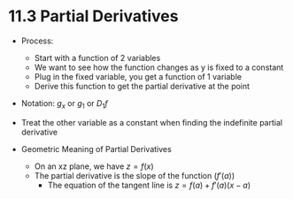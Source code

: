 # 11.3 Partial Derivatives
* Process:
  * Start with a function of 2 variables
  * We want to see how the function changes as y is fixed to a constant
  * Plug in the fixed variable, you get a function of 1 variable
  * Derive this function to get the partial derivative at the point
* Notation: $g_x$ or $g_1$ or $D_1f$
* Treat the other variable as a constant when finding the indefinite partial derivative

* Geometric Meaning of Partial Derivatives
  * On an xz plane, we have $z=f(x)$
  * The partial derivative is the slope of the function ($f'(a)$)
    * The equation of the tangent line is $z = f(a) + f'(a) (x-a)$
